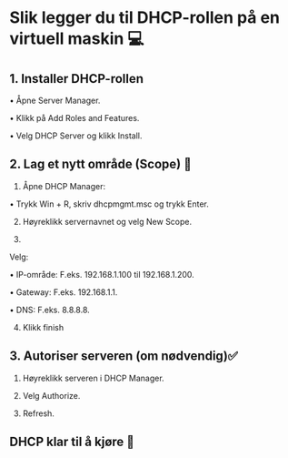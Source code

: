 
# Slik legger du til DHCP-rollen på en virtuell maskin 💻

## 1. Installer DHCP-rollen

• Åpne Server Manager.

• Klikk på Add Roles and Features.

• Velg DHCP Server og klikk Install.

## 2. Lag et nytt område (Scope) 🥄

1. Åpne DHCP Manager:

• Trykk Win + R, skriv dhcpmgmt.msc og trykk Enter.

2. Høyreklikk servernavnet og velg New Scope.

3.
Velg:

• IP-område: F.eks. 192.168.1.100 til 192.168.1.200.

• Gateway: F.eks. 192.168.1.1.

• DNS: F.eks. 8.8.8.8.

4. Klikk finish 

## 3. Autoriser serveren (om nødvendig)✅

1. Høyreklikk serveren i DHCP Manager.

2. Velg Authorize.

3. Refresh.

## DHCP klar til å kjøre 🎉

